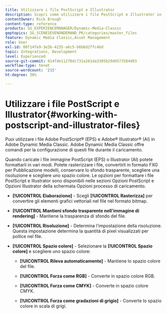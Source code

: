 ```yaml
---
title: Utilizzare i file PostScript e Illustrator
description: Scopri come utilizzare i file PostScript e Illustrator in Adobe Dynamic Media Classic.
contentOwner: Rick Brough
content-type: reference
products: SG_EXPERIENCEMANAGER/Dynamic-Media-Classic
geptopics: SG_SCENESEVENONDEMAND_PK/categories/master_files
feature: Dynamic Media Classic,Asset Management
role: User
exl-id: 08f14fe9-3e3b-4235-a6c5-b6b6d2ffc4bd
topic: Integrations, Development
level: Experienced
source-git-commit: 914fde11270dc731a261da3305b29dd573584d93
workflow-type: tm+mt
source-wordcount: '215'
ht-degree: 36%

---
```


# Utilizzare i file PostScript e Illustrator{#working-with-postscript-and-illustrator-files}

Puoi utilizzare i file Adobe PostScript® (EPS) e Adobe® Illustrator® (AI) in Adobe Dynamic Media Classic. Adobe Dynamic Media Classic offre comandi per la configurazione di questi file durante il caricamento.

Quando caricate i file immagine PostScript (EPS) o Illustrator (AI) potete formattarli in vari modi. Potete rasterizzare i file, convertirli in formato FXG per Pubblicazione modelli, conservare lo sfondo trasparente, scegliere una risoluzione e scegliere uno spazio colore. Le opzioni per formattare i file PostScript e Illustrator sono disponibili nelle sezioni Opzioni PostScript e Opzioni Illustrator della schermata Opzioni processo di caricamento.

* **[!UICONTROL Elaborazione]** - Scegli **[!UICONTROL Rasterizza]** per convertire gli elementi grafici vettoriali nel file nel formato bitmap.

* **[!UICONTROL Mantieni sfondo trasparente nell&#39;immagine di rendering]** - Mantiene la trasparenza di sfondo del file.

* **[!UICONTROL Risoluzione]** - Determina l&#39;impostazione della risoluzione. Questa impostazione determina la quantità di pixel visualizzati per pollice nel file.

* **[!UICONTROL Spazio colore]** - Selezionare la **[!UICONTROL Spazio colore]** e scegliere uno spazio colore:

   * **[!UICONTROL Rileva automaticamente]** - Mantiene lo spazio colore del file.

   * **[!UICONTROL Forza come RGB]** - Converte in spazio colore RGB.

   * **[!UICONTROL Forza come CMYK]** - Converte in spazio colore CMYK.

   * **[!UICONTROL Forza come gradazioni di grigio]** - Converte lo spazio colore in scala di grigi.
